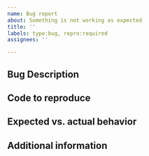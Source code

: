 ```yaml
---
name: Bug report
about: Something is not working as expected
title: ''
labels: type:bug, repro:required
assignees: ''

---
```


## Bug Description
<!-- Include a clear description of the issue and the steps to reproduce it -->

## Code to reproduce
<!-- A minimum reproducible sample of the issue -->

## Expected vs. actual behavior
<!-- A clear description of how the library should be behaving versus how it is behaving -->

## Additional information
<!--
Add any other context about the problem here.

Move all applicable items out of the comment:
- Operating system (Linux/macOS/Windows):
- Crate version (see `Cargo.toml`):
- Rust version (see `rustc --version`):
- Priority this issue should have (low/med/high):
- I have tested this issue on the latest development release.
- I would be willing to implement a fix for this issue.
-->
